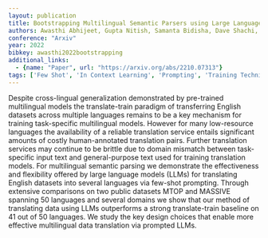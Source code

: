 ```yaml
---
layout: publication
title: Bootstrapping Multilingual Semantic Parsers using Large Language Models
authors: Awasthi Abhijeet, Gupta Nitish, Samanta Bidisha, Dave Shachi, Sarawagi Sunita, Talukdar Partha
conference: "Arxiv"
year: 2022
bibkey: awasthi2022bootstrapping
additional_links:
  - {name: "Paper", url: "https://arxiv.org/abs/2210.07313"}
tags: ['Few Shot', 'In Context Learning', 'Prompting', 'Training Techniques']
---
```

Despite cross-lingual generalization demonstrated by pre-trained multilingual models the translate-train paradigm of transferring English datasets across multiple languages remains to be a key mechanism for training task-specific multilingual models. However for many low-resource languages the availability of a reliable translation service entails significant amounts of costly human-annotated translation pairs. Further translation services may continue to be brittle due to domain mismatch between task-specific input text and general-purpose text used for training translation models. For multilingual semantic parsing we demonstrate the effectiveness and flexibility offered by large language models (LLMs) for translating English datasets into several languages via few-shot prompting. Through extensive comparisons on two public datasets MTOP and MASSIVE spanning 50 languages and several domains we show that our method of translating data using LLMs outperforms a strong translate-train baseline on 41 out of 50 languages. We study the key design choices that enable more effective multilingual data translation via prompted LLMs.

